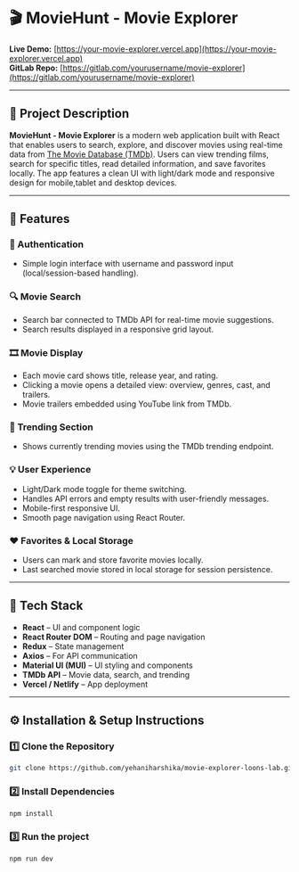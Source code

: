 # 🎬 MovieHunt - Movie Explorer

**Live Demo:** [https://your-movie-explorer.vercel.app](https://your-movie-explorer.vercel.app)  
**GitLab Repo:** [https://gitlab.com/yourusername/movie-explorer](https://gitlab.com/yourusername/movie-explorer)

---

## 📖 Project Description

**MovieHunt - Movie Explorer** is a modern web application built with React that enables users to search, explore, and discover movies using real-time data from [The Movie Database (TMDb)](https://www.themoviedb.org/). Users can view trending films, search for specific titles, read detailed information, and save favorites locally. The app features a clean UI with light/dark mode and responsive design for mobile,tablet and desktop devices.

---

## 🚀 Features

### 🔐 Authentication
- Simple login interface with username and password input (local/session-based handling).

### 🔍 Movie Search
- Search bar connected to TMDb API for real-time movie suggestions.
- Search results displayed in a responsive grid layout.

### 🎞️ Movie Display
- Each movie card shows title, release year, and rating.
- Clicking a movie opens a detailed view: overview, genres, cast, and trailers.
- Movie trailers embedded using YouTube link from TMDb.

### 🌟 Trending Section
- Shows currently trending movies using the TMDb trending endpoint.

### 💡 User Experience
- Light/Dark mode toggle for theme switching.
- Handles API errors and empty results with user-friendly messages.
- Mobile-first responsive UI.
- Smooth page navigation using React Router.

### ❤️ Favorites & Local Storage
- Users can mark and store favorite movies locally.
- Last searched movie stored in local storage for session persistence.

---

## 🧰 Tech Stack

- **React** – UI and component logic  
- **React Router DOM** – Routing and page navigation  
- **Redux** – State management  
- **Axios** – For API communication  
- **Material UI (MUI)** – UI styling and components  
- **TMDb API** – Movie data, search, and trending  
- **Vercel / Netlify** – App deployment  

---

## ⚙️ Installation & Setup Instructions

### 1️⃣ Clone the Repository
```sh
git clone https://github.com/yehaniharshika/movie-explorer-loons-lab.git
```

### 2️⃣ Install Dependencies
```sh
npm install
```

### 3️⃣ Run the project
```sh
npm run dev
```